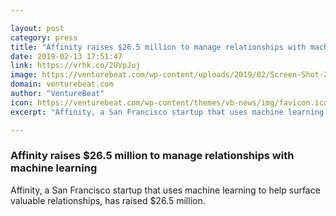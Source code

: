```yaml
---

layout: post
category: press
title: "Affinity raises $26.5 million to manage relationships with machine learning"
date: 2019-02-13 17:51:47
link: https://vrhk.co/2UVpJuj
image: https://venturebeat.com/wp-content/uploads/2019/02/Screen-Shot-2018-05-23-at-3.36.23-PM.png?w=1200&strip=all
domain: venturebeat.com
author: "VentureBeat"
icon: https://venturebeat.com/wp-content/themes/vb-news/img/favicon.ico
excerpt: "Affinity, a San Francisco startup that uses machine learning to help surface valuable relationships, has raised $26.5 million."

---
```


### Affinity raises $26.5 million to manage relationships with machine learning

Affinity, a San Francisco startup that uses machine learning to help surface valuable relationships, has raised $26.5 million.